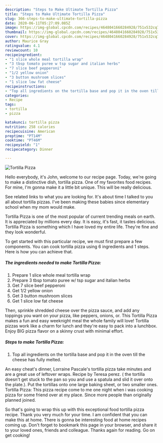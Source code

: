 ```yaml
---
description: "Steps to Make Ultimate Tortilla Pizza"
title: "Steps to Make Ultimate Tortilla Pizza"
slug: 366-steps-to-make-ultimate-tortilla-pizza
date: 2020-06-11T05:27:09.085Z
image: https://img-global.cpcdn.com/recipes/4648041660284928/751x532cq70/tortilla-pizza-recipe-main-photo.jpg
thumbnail: https://img-global.cpcdn.com/recipes/4648041660284928/751x532cq70/tortilla-pizza-recipe-main-photo.jpg
cover: https://img-global.cpcdn.com/recipes/4648041660284928/751x532cq70/tortilla-pizza-recipe-main-photo.jpg
author: Maurice Gray
ratingvalue: 4.1
reviewcount: 10
recipeingredient:
- "1 slice whole meal tortilla wrap"
- "3 tbsp tomato puree w tsp sugar and italian herbs"
- "7 slice beef pepperoni"
- "1/2 yellow onion"
- "3 button mushroom slices"
- "1 slice low fat cheese"
recipeinstructions:
- "Top all ingredients on the tortilla base and pop it in the oven till the cheese has fully melted."
categories:
- Recipe
tags:
- tortilla
- pizza

katakunci: tortilla pizza 
nutrition: 258 calories
recipecuisine: American
preptime: "PT14M"
cooktime: "PT46M"
recipeyield: "1"
recipecategory: Dinner

---
```



![Tortilla Pizza](https://img-global.cpcdn.com/recipes/4648041660284928/751x532cq70/tortilla-pizza-recipe-main-photo.jpg)

Hello everybody, it's John, welcome to our recipe page. Today, we're going to make a distinctive dish, tortilla pizza. One of my favorites food recipes. For mine, I'm gonna make it a little bit unique. This will be really delicious.

See related links to what you are looking for. It&#39;s about time I talked to you all about tortilla pizzas. I&#39;ve been making these babies since elementary school when my mom would make.

Tortilla Pizza is one of the most popular of current trending meals on earth. It is appreciated by millions every day. It is easy, it's fast, it tastes delicious. Tortilla Pizza is something which I have loved my entire life. They're fine and they look wonderful.


To get started with this particular recipe, we must first prepare a few components. You can cook tortilla pizza using 6 ingredients and 1 steps. Here is how you can achieve that.

<!--inarticleads1-->

##### The ingredients needed to make Tortilla Pizza:

1. Prepare 1 slice whole meal tortilla wrap
1. Prepare 3 tbsp tomato puree w/ tsp sugar and italian herbs
1. Get 7 slice beef pepperoni
1. Get 1/2 yellow onion
1. Get 3 button mushroom slices
1. Get 1 slice low fat cheese


Then, sprinkle shredded cheese over the pizza sauce, and add any toppings you want on your pizza, like peppers, onions, or. This Tortilla Pizza makes a fun and easy weeknight meal the whole family will love! Tortilla pizzas work like a charm for lunch and they&#39;re easy to pack into a lunchbox. Enjoy BIG pizza flavor on a skinny crust with minimal effort. 

<!--inarticleads2-->

##### Steps to make Tortilla Pizza:

1. Top all ingredients on the tortilla base and pop it in the oven till the cheese has fully melted.


An easy cheat&#39;s dinner, Lorraine Pascale&#39;s tortilla pizza take minutes and are a great use of leftover wraps. Recipe by Teresa perez. ( the tortilla doesn&#39;t get stuck to the pan so you and use a spatula and slid it over onto the plate.). Put the tortillas onto one large baking sheet, or two smaller ones. Tortilla Pizza: This pizza recipe come to me one night when i was cooking pizza for some friend over at my place. Since more people than originally planned joined. 

So that's going to wrap this up with this exceptional food tortilla pizza recipe. Thank you very much for your time. I am confident that you can make this at home. There is gonna be interesting food at home recipes coming up. Don't forget to bookmark this page in your browser, and share it to your loved ones, friends and colleague. Thanks again for reading. Go on get cooking!
